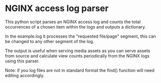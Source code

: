 NGINX access log parser
================================

This python script parses an NGINX access log and counts the total occurrences of a chosen item within the logs and outputs a dictionary.

In the example.log it processes the "requested file/page" segment, this can be changed to any other segment of the log.

The output is useful when serving media assets as you can serve assets from source and calculate view counts periodically from the NGINX logs using this parser.

Note: if you log files are not in standard format the find() function will need editing accordingly.